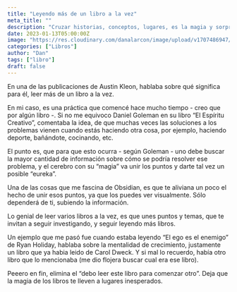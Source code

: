 ```yaml
---
title: "Leyendo más de un libro a la vez"
meta_title: ""
description: "Cruzar historias, conceptos, lugares, es la magia y sorpresa que generan los libros"
date: 2023-01-13T05:00:00Z
image: "https://res.cloudinary.com/danalarcon/image/upload/v1707486947/books.png"
categories: ["Libros"]
author: "Dan"
tags: ["libro"]
draft: false
---
```


En una de las publicaciones de Austin Kleon, hablaba sobre qué significa para él, leer más de un libro a la vez.

En mi caso, es una práctica que comencé hace mucho tiempo - creo que por algún libro -. Si no me equivoco Daniel Goleman en su libro “El Espíritu Creativo”, comentaba la idea, de que muchas veces las soluciones a los problemas vienen cuando estás haciendo otra cosa, por ejemplo, haciendo deporte, bañándote, cocinando, etc.

El punto es, que para que esto ocurra - según Goleman - uno debe buscar la mayor cantidad de información sobre cómo se podría resolver ese problema, y el cerebro con su “magia” va unir los puntos y darte tal vez un posible “eureka”.

Una de las cosas que me fascina de Obsidian, es que te aliviana un poco el hecho de unir esos puntos, ya que los puedes ver visualmente. Sólo dependerá de ti, subiendo la información.

Lo genial de leer varios libros a la vez, es que unes puntos y temas, que te invitan a seguir investigando, y seguir leyendo más libros.

Un ejemplo que me pasó fue cuando estaba leyendo “El ego es el enemigo” de Ryan Holiday, hablaba sobre la mentalidad de crecimiento, justamente un libro que ya habia leido de Carol Dweck. Y si mal lo recuerdo, había otro libro que lo mencionaba (me dio flojera buscar cual era ese libro).

Peeero en fin, elimina el “debo leer este libro para comenzar otro”. Deja que la magia de los libros te lleven a lugares inesperados.